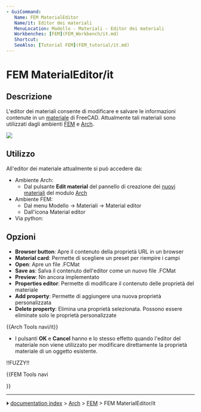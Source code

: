 ```yaml
---
- GuiCommand:
   Name: FEM MaterialEditor
   Name/it: Editor dei materiali
   MenuLocation: Modello - Materiali - Editor dei materiali
   Workbenches: [FEM](FEM_Workbench/it.md)
   Shortcut: 
   SeeAlso: [Tutorial FEM](FEM_tutorial/it.md)
---
```


# FEM MaterialEditor/it


</div>

## Descrizione


<div class="mw-translate-fuzzy">

L\'editor dei materiali consente di modificare e salvare le informazioni contenute in un [materiale](Material.md) di FreeCAD. Attualmente tali materiali sono utilizzati dagli ambienti [FEM](FEM_Workbench/it.md) e [Arch](Arch_Workbench/it.md).


</div>


<div class="mw-translate-fuzzy">

![](images/Material_editor.jpg )


</div>

## Utilizzo

All\'editor dei materiale attualmente si può accedere da:


<div class="mw-translate-fuzzy">

-   Ambiente Arch:
    -   Dal pulsante **Edit material** del pannello di creazione dei [nuovi materiali](Arch_SetMaterial/it.md) del modulo [Arch](Arch_Workbench/it.md)
-   Ambiente FEM:
    -   Dal menu Modello → Materiali → Material editor
    -   Dall\'icona Material editor
-   Via python:


</div>

## Opzioni

-   **Browser button**: Apre il contenuto della proprietà URL in un browser
-   **Material card**: Permette di scegliere un preset per riempire i campi
-   **Open**: Apre un file .FCMat
-   **Save as**: Salva il contenuto dell\'editor come un nuovo file .FCMat
-   **Preview**: Nn ancora implementato
-   **Properties editor**: Permette di modificare il contenuto delle proprietà del materiale
-   **Add property**: Permette di aggiungere una nuova proprietà personalizzata
-   **Delete property**: Elimina una proprietà selezionata. Possono essere eliminate solo le proprietà personalizzate


{{Arch Tools navi/it}}

-   I pulsanti **OK** e **Cancel** hanno e lo stesso effetto quando l\'editor del materiale non viene utilizzato per modificare direttamente la proprietà materiale di un oggetto esistente.

!!FUZZY!!


{{FEM Tools navi

}}



---
⏵ [documentation index](../README.md) > [Arch](Category_Arch.md) > [FEM](Category_FEM.md) > FEM MaterialEditor/it
